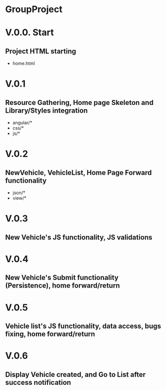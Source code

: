 # GroupProject

## ##################
#  V.0.0. Start    #
##  Project HTML starting
+ home.html

#  V.0.1    #
## Resource Gathering, Home page Skeleton and Library/Styles integration
+ angular/*
+ css/*
+ js/*

#  V.0.2    #
## NewVehicle, VehicleList, Home Page Forward functionality

+ json/*
+ view/*

#  V.0.3    #
## New Vehicle's JS functionality, JS validations 

#  V.0.4    #
## New Vehicle's Submit functionality (Persistence), home forward/return 

#  V.0.5    #
## Vehicle list's JS functionality, data access, bugs fixing, home forward/return 

#  V.0.6  # 
## Display Vehicle created, and Go to List after success notification 